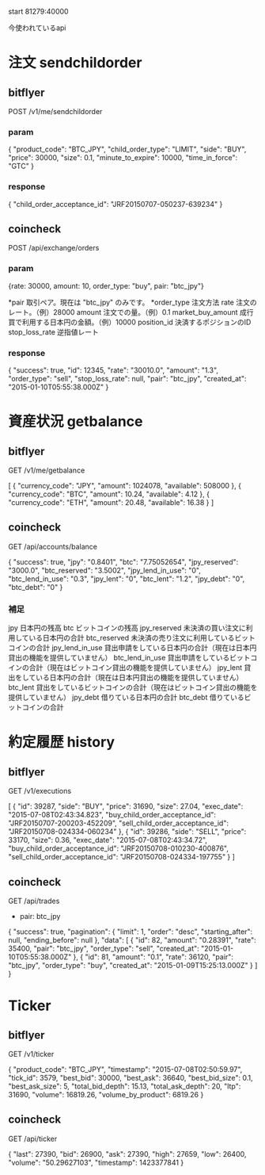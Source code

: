 start 81279:40000


今使われているapi
# 注文 sendchildorder

## bitflyer

POST /v1/me/sendchildorder

### param

{
  "product_code": "BTC_JPY",
  "child_order_type": "LIMIT",
  "side": "BUY",
  "price": 30000,
  "size": 0.1,
  "minute_to_expire": 10000,
  "time_in_force": "GTC"
}

### response

{
    "child_order_acceptance_id": "JRF20150707-050237-639234"
}

## coincheck

POST /api/exchange/orders

### param

{rate: 30000, amount: 10, order_type: "buy", pair: "btc_jpy"}

*pair 取引ペア。現在は "btc_jpy" のみです。 
*order_type 注文方法 
rate 注文のレート。（例）28000 
amount 注文での量。（例）0.1 
market_buy_amount 成行買で利用する日本円の金額。（例）10000 
position_id 決済するポジションのID 
stop_loss_rate 逆指値レート

### response

{
  "success": true,
  "id": 12345,
  "rate": "30010.0",
  "amount": "1.3",
  "order_type": "sell",
  "stop_loss_rate": null,
  "pair": "btc_jpy",
  "created_at": "2015-01-10T05:55:38.000Z"
}


# 資産状況 getbalance

## bitflyer

GET /v1/me/getbalance

[
  {
    "currency_code": "JPY",
    "amount": 1024078,
    "available": 508000
  },
  {
    "currency_code": "BTC",
    "amount": 10.24,
    "available": 4.12
  },
  {
    "currency_code": "ETH",
    "amount": 20.48,
    "available": 16.38
  }
]

## coincheck

GET /api/accounts/balance

{
  "success": true,
  "jpy": "0.8401",
  "btc": "7.75052654",
  "jpy_reserved": "3000.0",
  "btc_reserved": "3.5002",
  "jpy_lend_in_use": "0",
  "btc_lend_in_use": "0.3",
  "jpy_lent": "0",
  "btc_lent": "1.2",
  "jpy_debt": "0",
  "btc_debt": "0"
}

### 補足

jpy 日本円の残高 
btc ビットコインの残高 
jpy_reserved 未決済の買い注文に利用している日本円の合計 
btc_reserved 未決済の売り注文に利用しているビットコインの合計 
jpy_lend_in_use 貸出申請をしている日本円の合計（現在は日本円貸出の機能を提供していません） 
btc_lend_in_use 貸出申請をしているビットコインの合計（現在はビットコイン貸出の機能を提供していません） 
jpy_lent 貸出をしている日本円の合計（現在は日本円貸出の機能を提供していません） 
btc_lent 貸出をしているビットコインの合計（現在はビットコイン貸出の機能を提供していません） 
jpy_debt 借りている日本円の合計 
btc_debt 借りているビットコインの合計 


# 約定履歴 history

## bitflyer

GET /v1/executions

[
  {
    "id": 39287,
    "side": "BUY",
    "price": 31690,
    "size": 27.04,
    "exec_date": "2015-07-08T02:43:34.823",
    "buy_child_order_acceptance_id": "JRF20150707-200203-452209",
    "sell_child_order_acceptance_id": "JRF20150708-024334-060234"
  },
  {
    "id": 39286,
    "side": "SELL",
    "price": 33170,
    "size": 0.36,
    "exec_date": "2015-07-08T02:43:34.72",
    "buy_child_order_acceptance_id": "JRF20150708-010230-400876",
    "sell_child_order_acceptance_id": "JRF20150708-024334-197755"
  }
]

## coincheck

GET /api/trades
- pair: btc_jpy

{
  "success": true,
  "pagination": {
    "limit": 1,
    "order": "desc",
    "starting_after": null,
    "ending_before": null
  },
  "data": [
    {
      "id": 82,
      "amount": "0.28391",
      "rate": 35400,
      "pair": "btc_jpy",
      "order_type": "sell",
      "created_at": "2015-01-10T05:55:38.000Z"
    },
    {
      "id": 81,
      "amount": "0.1",
      "rate": 36120,
      "pair": "btc_jpy",
      "order_type": "buy",
      "created_at": "2015-01-09T15:25:13.000Z"
    }
  ]
}


# Ticker

## bitflyer

GET /v1/ticker

{
  "product_code": "BTC_JPY",
  "timestamp": "2015-07-08T02:50:59.97",
  "tick_id": 3579,
  "best_bid": 30000,
  "best_ask": 36640,
  "best_bid_size": 0.1,
  "best_ask_size": 5,
  "total_bid_depth": 15.13,
  "total_ask_depth": 20,
  "ltp": 31690,
  "volume": 16819.26,
  "volume_by_product": 6819.26
}

## coincheck

GET /api/ticker

{
  "last": 27390,
  "bid": 26900,
  "ask": 27390,
  "high": 27659,
  "low": 26400,
  "volume": "50.29627103",
  "timestamp": 1423377841
}